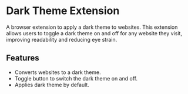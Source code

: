 # Dark Theme Extension

A browser extension to apply a dark theme to websites. This extension allows users to toggle a dark theme on and off for any website they visit, improving readability and reducing eye strain.

## Features

- Converts websites to a dark theme.
- Toggle button to switch the dark theme on and off.
- Applies dark theme by default.

